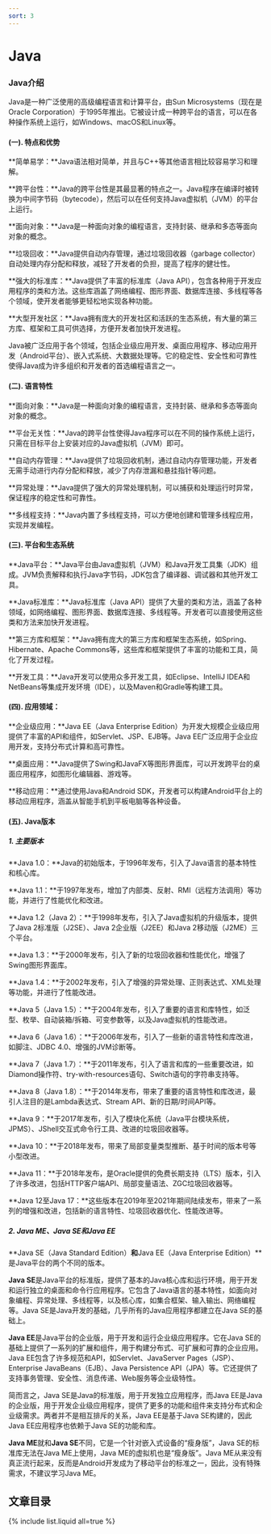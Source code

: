 ```yaml
---
sort: 3
---
```

# Java

### Java介绍
Java是一种广泛使用的高级编程语言和计算平台，由Sun Microsystems（现在是Oracle Corporation）于1995年推出。它被设计成一种跨平台的语言，可以在各种操作系统上运行，如Windows、macOS和Linux等。

#### (一). 特点和优势
**简单易学：**Java语法相对简单，并且与C++等其他语言相比较容易学习和理解。

**跨平台性：**Java的跨平台性是其最显著的特点之一。Java程序在编译时被转换为中间字节码（bytecode），然后可以在任何支持Java虚拟机（JVM）的平台上运行。

**面向对象：**Java是一种面向对象的编程语言，支持封装、继承和多态等面向对象的概念。

**垃圾回收：**Java提供自动内存管理，通过垃圾回收器（garbage collector）自动处理内存分配和释放，减轻了开发者的负担，提高了程序的健壮性。

**强大的标准库：**Java提供了丰富的标准库（Java API），包含各种用于开发应用程序的类和方法。这些库涵盖了网络编程、图形界面、数据库连接、多线程等各个领域，使开发者能够更轻松地实现各种功能。

**大型开发社区：**Java拥有庞大的开发社区和活跃的生态系统，有大量的第三方库、框架和工具可供选择，方便开发者加快开发进程。

Java被广泛应用于各个领域，包括企业级应用开发、桌面应用程序、移动应用开发（Android平台）、嵌入式系统、大数据处理等。它的稳定性、安全性和可靠性使得Java成为许多组织和开发者的首选编程语言之一。

#### (二). 语言特性

**面向对象：**Java是一种面向对象的编程语言，支持封装、继承和多态等面向对象的概念。

**平台无关性：**Java的跨平台性使得Java程序可以在不同的操作系统上运行，只需在目标平台上安装对应的Java虚拟机（JVM）即可。

**自动内存管理：**Java提供了垃圾回收机制，通过自动内存管理功能，开发者无需手动进行内存分配和释放，减少了内存泄漏和悬挂指针等问题。

**异常处理：**Java提供了强大的异常处理机制，可以捕获和处理运行时异常，保证程序的稳定性和可靠性。

**多线程支持：**Java内置了多线程支持，可以方便地创建和管理多线程应用，实现并发编程。

#### (三). 平台和生态系统

**Java平台：**Java平台由Java虚拟机（JVM）和Java开发工具集（JDK）组成。JVM负责解释和执行Java字节码，JDK包含了编译器、调试器和其他开发工具。

**Java标准库：**Java标准库（Java API）提供了大量的类和方法，涵盖了各种领域，如网络编程、图形界面、数据库连接、多线程等。开发者可以直接使用这些类和方法来加快开发进程。

**第三方库和框架：**Java拥有庞大的第三方库和框架生态系统，如Spring、Hibernate、Apache Commons等，这些库和框架提供了丰富的功能和工具，简化了开发过程。

**开发工具：**Java开发可以使用众多开发工具，如Eclipse、IntelliJ IDEA和NetBeans等集成开发环境（IDE），以及Maven和Gradle等构建工具。

#### (四). 应用领域：

**企业级应用：**Java EE（Java Enterprise Edition）为开发大规模企业级应用提供了丰富的API和组件，如Servlet、JSP、EJB等。Java EE广泛应用于企业应用开发，支持分布式计算和高可靠性。

**桌面应用：**Java提供了Swing和JavaFX等图形界面库，可以开发跨平台的桌面应用程序，如图形化编辑器、游戏等。

**移动应用：**通过使用Java和Android SDK，开发者可以构建Android平台上的移动应用程序，涵盖从智能手机到平板电脑等各种设备。


#### (五). Java版本
##### 1. 主要版本
**Java 1.0：**Java的初始版本，于1996年发布，引入了Java语言的基本特性和核心库。

**Java 1.1：**于1997年发布，增加了内部类、反射、RMI（远程方法调用）等功能，并进行了性能优化和改进。

**Java 1.2（Java 2）：**于1998年发布，引入了Java虚拟机的升级版本，提供了Java 2标准版（J2SE）、Java 2企业版（J2EE）和Java 2移动版（J2ME）三个平台。

**Java 1.3：**于2000年发布，引入了新的垃圾回收器和性能优化，增强了Swing图形界面库。

**Java 1.4：**于2002年发布，引入了增强的异常处理、正则表达式、XML处理等功能，并进行了性能改进。

**Java 5（Java 1.5）：**于2004年发布，引入了重要的语言和库特性，如泛型、枚举、自动装箱/拆箱、可变参数等，以及Java虚拟机的性能改进。

**Java 6（Java 1.6）：**于2006年发布，引入了一些新的语言特性和库改进，如脚注、JDBC 4.0、增强的JVM诊断等。

**Java 7（Java 1.7）：**于2011年发布，引入了语言和库的一些重要改进，如Diamond操作符、try-with-resources语句、Switch语句的字符串支持等。

**Java 8（Java 1.8）：**于2014年发布，带来了重要的语言特性和库改进，最引人注目的是Lambda表达式、Stream API、新的日期/时间API等。

**Java 9：**于2017年发布，引入了模块化系统（Java平台模块系统，JPMS）、JShell交互式命令行工具、改进的垃圾回收器等。

**Java 10：**于2018年发布，带来了局部变量类型推断、基于时间的版本号等小型改进。

**Java 11：**于2018年发布，是Oracle提供的免费长期支持（LTS）版本，引入了许多改进，包括HTTP客户端API、局部变量语法、ZGC垃圾回收器等。

**Java 12至Java 17：**这些版本在2019年至2021年期间陆续发布，带来了一系列的增强和改进，包括新的语言特性、垃圾回收器优化、性能改进等。

##### 2. Java ME、Java SE和Java EE
**Java SE（Java Standard Edition）**和**Java EE（Java Enterprise Edition）**是Java平台的两个不同的版本。

**Java SE**是Java平台的标准版，提供了基本的Java核心库和运行环境，用于开发和运行独立的桌面和命令行应用程序。它包含了Java语言的基本特性，如面向对象编程、异常处理、多线程等，以及核心库，如集合框架、输入输出、网络编程等。Java SE是Java开发的基础，几乎所有的Java应用程序都建立在Java SE的基础上。

**Java EE**是Java平台的企业版，用于开发和运行企业级应用程序。它在Java SE的基础上提供了一系列的扩展和组件，用于构建分布式、可扩展和可靠的企业应用。Java EE包含了许多规范和API，如Servlet、JavaServer Pages（JSP）、Enterprise JavaBeans（EJB）、Java Persistence API（JPA）等。它还提供了支持事务管理、安全性、消息传递、Web服务等企业级特性。

简而言之，Java SE是Java的标准版，用于开发独立应用程序，而Java EE是Java的企业版，用于开发企业级应用程序，提供了更多的功能和组件来支持分布式和企业级需求。两者并不是相互排斥的关系，Java EE是基于Java SE构建的，因此Java EE应用程序也依赖于Java SE的功能和库。

**Java ME**就和**Java SE**不同，它是一个针对嵌入式设备的“瘦身版”，Java SE的标准库无法在Java ME上使用，Java ME的虚拟机也是“瘦身版”。Java ME从来没有真正流行起来，反而是Android开发成为了移动平台的标准之一，因此，没有特殊需求，不建议学习Java ME。

## 文章目录

{% include list.liquid all=true %}

